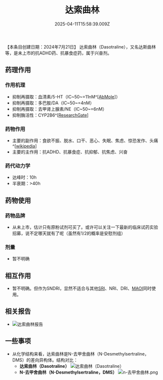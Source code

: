 ﻿---
title: 达索曲林
description: 
published: true
date: 2025-04-11T15:58:39.009Z
tags: 
editor: markdown
dateCreated: 2025-04-11T15:58:34.573Z
---

【本条目创建日期：2024年7月21日】
达索曲林（Dasotraline），又名达斯曲林等，是未上市的抗ADHD药、抗暴食症药，属于兴奋剂。
## 药理作用
### 作用机理
- 抑制再摄取：血清素/5-HT（IC~50~=11nM^[[AbMole](https://www.abmole.com/pharmacological/dopamine-transporter.html)]）
- 抑制再摄取：多巴胺/DA（IC~50~=4nM）
- 抑制再摄取：去甲肾上腺素/NE（IC~50~=6nM）
- 抑制酶活性：CYP2B6^[[ResearchGate](https://www.researchgate.net/publication/336945448_Dasotraline_as_a_Selective_Cytochrome_2B6_Inhibitor_for_Reaction_Phenotyping)]
### 药物作用
- 主要的副作用：食欲不振、脱水、口干、恶心、失眠、焦虑、惊恐发作、头痛^[[wikipedia](https://en.wikipedia.org/wiki/Dasotraline)]
- 主要的主作用：抗ADHD、抗暴食症、抗抑郁、抗焦虑、兴奋
### 药代动力学
- 达峰时：10h
- 半衰期：>40h
## 药物使用
### 药物品牌
- 从未上市，估计只有原粉试剂可买了。或许可以关注一下最新的临床试药实验招募，说不定哪天就有了呢（虽然有1/2的概率是安慰剂组）
### 剂量
- 暂不明确
## 相互作用
- 暂不明确。但作为SNDRI，显然不适合与其他[SRI](https://overspeed-wiki.github.io/DXM/#%E8%A1%80%E6%B8%85%E7%B4%A0%E5%86%8D%E6%91%84%E5%8F%96%E6%8A%91%E5%88%B6%E5%89%82%EF%BC%88SRI%EF%BC%89%E3%80%90%E9%AB%98%E5%8D%B1%E3%80%91)、NRI、DRI、[MAOI](https://overspeed-wiki.github.io/DXM/#%E5%8D%95%E8%83%BA%E6%B0%A7%E5%8C%96%E9%85%B6%E6%8A%91%E5%88%B6%E5%89%82%EF%BC%88MAOI%EF%BC%89%E3%80%90%E4%B8%A5%E7%A6%81%E3%80%91)同时使用。
## 相关报告
- ![达索曲林报告](/imgs/达索曲林报告.jpg)
## 一些事项
- 从化学结构来看，达索曲林是N-去甲舍曲林（N-Desmethylsertraline，DMS）的差向异构体。结构对比：
  - **达索曲林（Dasotraline）** ![达索曲林（Dasotraline）](/imgs/达索曲林结构.png)
  - **N-去甲舍曲林（N-Desmethylsertraline，DMS）** ![n-去甲舍曲林.png](/imgs/n-去甲舍曲林.png)

